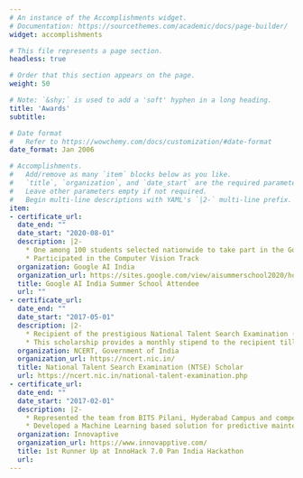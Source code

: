 ```yaml
---
# An instance of the Accomplishments widget.
# Documentation: https://sourcethemes.com/academic/docs/page-builder/
widget: accomplishments

# This file represents a page section.
headless: true

# Order that this section appears on the page.
weight: 50

# Note: `&shy;` is used to add a 'soft' hyphen in a long heading.
title: 'Awards'
subtitle:

# Date format
#   Refer to https://wowchemy.com/docs/customization/#date-format
date_format: Jan 2006

# Accomplishments.
#   Add/remove as many `item` blocks below as you like.
#   `title`, `organization`, and `date_start` are the required parameters.
#   Leave other parameters empty if not required.
#   Begin multi-line descriptions with YAML's `|2-` multi-line prefix.
item:
- certificate_url: 
  date_end: ""
  date_start: "2020-08-01"
  description: |2-
    * One among 100 students selected nationwide to take part in the Google AI India Machine Learning Summer School.
    * Participated in the Computer Vision Track
  organization: Google AI India
  organization_url: https://sites.google.com/view/aisummerschool2020/home
  title: Google AI India Summer School Attendee
  url: ""
- certificate_url: 
  date_end: ""
  date_start: "2017-05-01"
  description: |2-
    * Recipient of the prestigious National Talent Search Examination (NTSE) scholarship provided by the Government of India
    * This scholarship provides a monthly stipend to the recipient till the end of their education.
  organization: NCERT, Government of India
  organization_url: https://ncert.nic.in/
  title: National Talent Search Examination (NTSE) Scholar 
  url: https://ncert.nic.in/national-talent-examination.php
- certificate_url: 
  date_end: ""
  date_start: "2017-02-01"
  description: |2-
    * Represented the team from BITS Pilani, Hyderabad Campus and competed with teams from all across India
    * Developed a Machine Learning based solution for predictive maintenance for machines.
  organization: Innovaptive 
  organization_url: https://www.innovapptive.com/
  title: 1st Runner Up at InnoHack 7.0 Pan India Hackathon
  url: 
---
```

